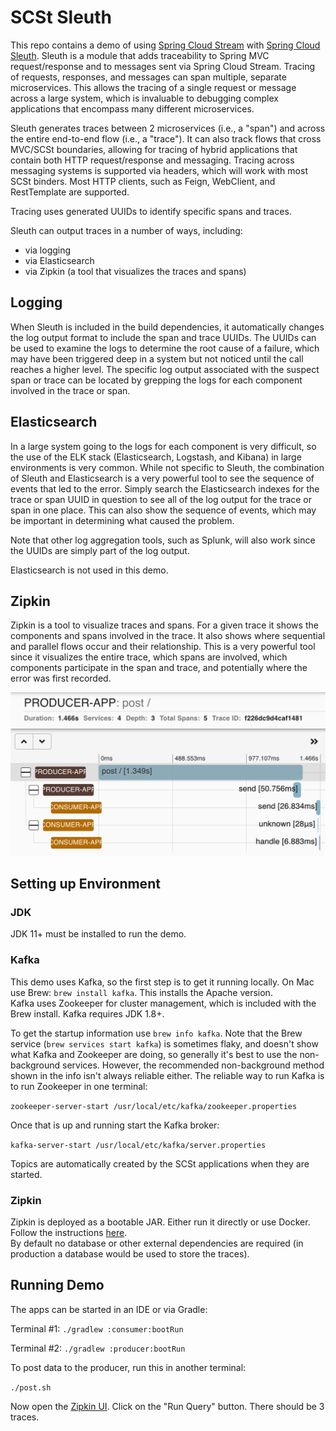 # SCSt Sleuth

This repo contains a demo of using [Spring Cloud Stream](https://spring.io/projects/spring-cloud-stream) with 
[Spring Cloud Sleuth](https://spring.io/projects/spring-cloud-sleuth).  Sleuth is a module that adds traceability to Spring MVC 
request/response and to messages sent via Spring Cloud Stream.  Tracing of requests, responses, and messages can span multiple, separate 
microservices.  This allows the tracing of a single request or message across a large system, which is invaluable to debugging complex 
applications that encompass many different microservices. 

Sleuth generates traces between 2 microservices (i.e., a "span") and across the entire end-to-end flow (i.e., a "trace").  It can also track flows 
that cross MVC/SCSt boundaries, allowing for tracing of hybrid applications that contain both HTTP request/response and messaging.  Tracing across 
messaging systems is supported via headers, which will work with most SCSt binders.  Most HTTP clients, such as Feign, WebClient, and RestTemplate 
are supported.

Tracing uses generated UUIDs to identify specific spans and traces.

Sleuth can output traces in a number of ways, including:

- via logging
- via Elasticsearch
- via Zipkin (a tool that visualizes the traces and spans)

## Logging

When Sleuth is included in the build dependencies, it automatically changes the log output format to include the span and trace UUIDs.  The UUIDs 
can be used to examine the logs to determine the root cause of a failure, which may have been triggered deep in a system but not noticed until the 
call reaches a higher level.  The specific log output associated with the suspect span or trace can be located by grepping the logs for each 
component involved in the trace or span.

## Elasticsearch

In a large system going to the logs for each component is very difficult, so the use of the ELK stack (Elasticsearch, Logstash, and Kibana) in 
large environments is very common.  While not specific to Sleuth, the combination of Sleuth and Elasticsearch is a very powerful tool to see the 
sequence of events that led to the error.  Simply search the Elasticsearch indexes for the trace or span UUID in question to see all of the log 
output for the trace or span in one place.  This can also show the sequence of events, which may be important in determining what caused the problem.

Note that other log aggregation tools, such as Splunk, will also work since the UUIDs are simply part of the log output.

Elasticsearch is not used in this demo.

## Zipkin

Zipkin is a tool to visualize traces and spans.  For a given trace it shows the components and spans involved in the trace.  It also shows where 
sequential and parallel flows occur and their relationship.  This is a very powerful tool since it visualizes the entire trace, which spans are 
involved, which components participate in the span and trace, and potentially where the error was first recorded.

![Zipkin](zipkin.png)

## Setting up Environment

### JDK

JDK 11+ must be installed to run the demo.

### Kafka

This demo uses Kafka, so the first step is to get it running locally.  On Mac use Brew: `brew install kafka`.  This installs the Apache version.  
Kafka uses Zookeeper for cluster management, which is included with the Brew install.  Kafka requires JDK 1.8+.

To get the startup information use `brew info kafka`.  Note that the Brew service (`brew services start kafka`) is sometimes flaky, and doesn't
show what Kafka and Zookeeper are doing, so generally it's best to use the non-background services.  However, the recommended non-background
method shown in the info isn't always reliable either.  The reliable way to run Kafka is to run Zookeeper in one terminal:

`zookeeper-server-start /usr/local/etc/kafka/zookeeper.properties`

Once that is up and running start the Kafka broker:

`kafka-server-start /usr/local/etc/kafka/server.properties`

Topics are automatically created by the SCSt applications when they are started.

### Zipkin

Zipkin is deployed as a bootable JAR.  Either run it directly or use Docker.  Follow the instructions [here](https://zipkin.io/pages/quickstart).  
By default no database or other external dependencies are required (in production a database would be used to store the traces).

## Running Demo

The apps can be started in an IDE or via Gradle:

Terminal #1:
`./gradlew :consumer:bootRun`

Terminal #2:
`./gradlew :producer:bootRun`

To post data to the producer, run this in another terminal:

`./post.sh`

Now open the [Zipkin UI](http://localhost:9411/zipkin/).  Click on the "Run Query" button.  There should be 3 traces.
